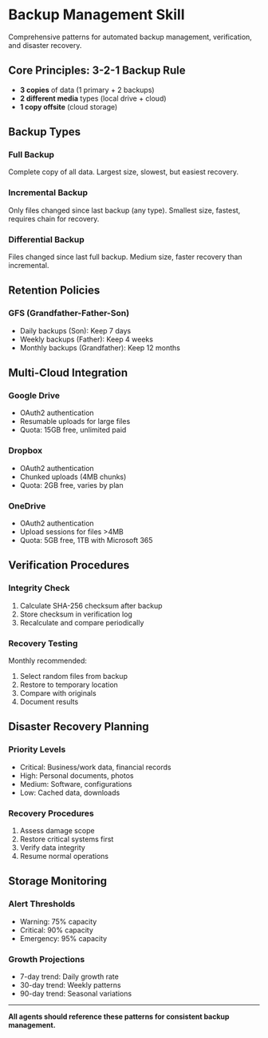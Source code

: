 # Backup Management Skill

Comprehensive patterns for automated backup management, verification, and disaster recovery.

## Core Principles: 3-2-1 Backup Rule

- **3 copies** of data (1 primary + 2 backups)
- **2 different media** types (local drive + cloud)
- **1 copy offsite** (cloud storage)

## Backup Types

### Full Backup
Complete copy of all data. Largest size, slowest, but easiest recovery.

### Incremental Backup
Only files changed since last backup (any type). Smallest size, fastest, requires chain for recovery.

### Differential Backup
Files changed since last full backup. Medium size, faster recovery than incremental.

## Retention Policies

### GFS (Grandfather-Father-Son)
- Daily backups (Son): Keep 7 days
- Weekly backups (Father): Keep 4 weeks
- Monthly backups (Grandfather): Keep 12 months

## Multi-Cloud Integration

### Google Drive
- OAuth2 authentication
- Resumable uploads for large files
- Quota: 15GB free, unlimited paid

### Dropbox
- OAuth2 authentication
- Chunked uploads (4MB chunks)
- Quota: 2GB free, varies by plan

### OneDrive
- OAuth2 authentication
- Upload sessions for files >4MB
- Quota: 5GB free, 1TB with Microsoft 365

## Verification Procedures

### Integrity Check
1. Calculate SHA-256 checksum after backup
2. Store checksum in verification log
3. Recalculate and compare periodically

### Recovery Testing
Monthly recommended:
1. Select random files from backup
2. Restore to temporary location
3. Compare with originals
4. Document results

## Disaster Recovery Planning

### Priority Levels
- Critical: Business/work data, financial records
- High: Personal documents, photos
- Medium: Software, configurations
- Low: Cached data, downloads

### Recovery Procedures
1. Assess damage scope
2. Restore critical systems first
3. Verify data integrity
4. Resume normal operations

## Storage Monitoring

### Alert Thresholds
- Warning: 75% capacity
- Critical: 90% capacity
- Emergency: 95% capacity

### Growth Projections
- 7-day trend: Daily growth rate
- 30-day trend: Weekly patterns
- 90-day trend: Seasonal variations

---

**All agents should reference these patterns for consistent backup management.**
